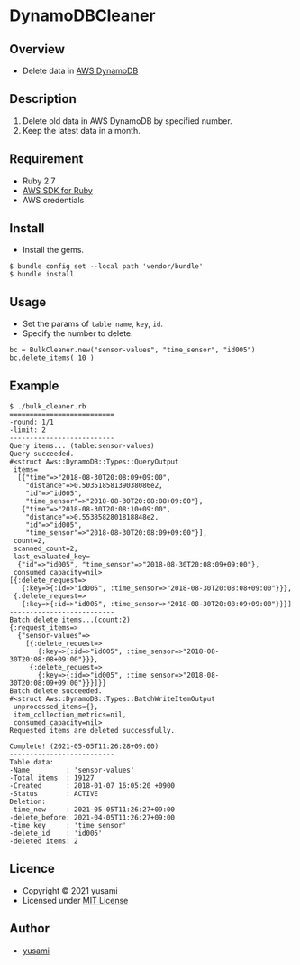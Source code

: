 # DynamoDBCleaner

## Overview

* Delete data in [AWS DynamoDB](https://aws.amazon.com/jp/dynamodb/)

## Description

1. Delete old data in AWS DynamoDB by specified number.
2. Keep the latest data in a month.

## Requirement

* Ruby 2.7
* [AWS SDK for Ruby](https://aws.amazon.com/jp/sdk-for-ruby/)
* AWS credentials

## Install

- Install the gems.

```
$ bundle config set --local path 'vendor/bundle'
$ bundle install  
```

## Usage

* Set the params of `table name`, `key`, `id`.
* Specify the number to delete.

~~~
bc = BulkCleaner.new("sensor-values", "time_sensor", "id005")
bc.delete_items( 10 )
~~~

## Example

~~~
$ ./bulk_cleaner.rb 
==========================
-round: 1/1
-limit: 2
--------------------------
Query items... (table:sensor-values)
Query succeeded.
#<struct Aws::DynamoDB::Types::QueryOutput
 items=
  [{"time"=>"2018-08-30T20:08:09+09:00",
    "distance"=>0.50351858139038086e2,
    "id"=>"id005",
    "time_sensor"=>"2018-08-30T20:08:08+09:00"},
   {"time"=>"2018-08-30T20:08:10+09:00",
    "distance"=>0.5538582801818848e2,
    "id"=>"id005",
    "time_sensor"=>"2018-08-30T20:08:09+09:00"}],
 count=2,
 scanned_count=2,
 last_evaluated_key=
  {"id"=>"id005", "time_sensor"=>"2018-08-30T20:08:09+09:00"},
 consumed_capacity=nil>
[{:delete_request=>
   {:key=>{:id=>"id005", :time_sensor=>"2018-08-30T20:08:08+09:00"}}},
 {:delete_request=>
   {:key=>{:id=>"id005", :time_sensor=>"2018-08-30T20:08:09+09:00"}}}]
--------------------------
Batch delete items...(count:2)
{:request_items=>
  {"sensor-values"=>
    [{:delete_request=>
       {:key=>{:id=>"id005", :time_sensor=>"2018-08-30T20:08:08+09:00"}}},
     {:delete_request=>
       {:key=>{:id=>"id005", :time_sensor=>"2018-08-30T20:08:09+09:00"}}}]}}
Batch delete succeeded.
#<struct Aws::DynamoDB::Types::BatchWriteItemOutput
 unprocessed_items={},
 item_collection_metrics=nil,
 consumed_capacity=nil>
Requested items are deleted successfully.

Complete! (2021-05-05T11:26:28+09:00)
--------------------------
Table data:
-Name         : 'sensor-values'
-Total items  : 19127
-Created      : 2018-01-07 16:05:20 +0900
-Status       : ACTIVE
Deletion:
-time_now     : 2021-05-05T11:26:27+09:00
-delete_before: 2021-04-05T11:26:27+09:00
-time_key     : 'time_sensor'
-delete_id    : 'id005'
-deleted items: 2
~~~

## Licence

* Copyright &copy; 2021 yusami
* Licensed under [MIT License](https://opensource.org/licenses/mit-license.php)

## Author

* [yusami](https://github.com/yusami)
